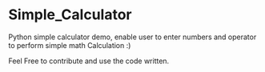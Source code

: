 # Simple_Calculator
Python simple calculator demo, enable user to enter numbers and operator to perform simple math Calculation :)

Feel Free to contribute and use the code written.
